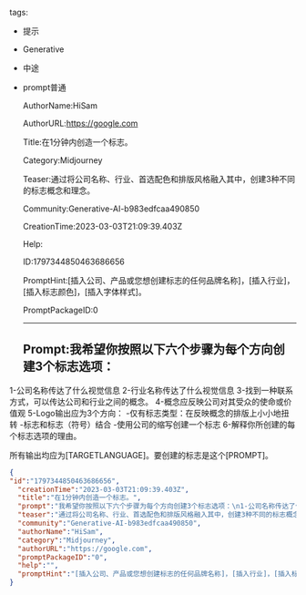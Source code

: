   tags: 
- 提示
- Generative
- 中途
- prompt普通

  AuthorName:HiSam

  AuthorURL:https://google.com

  Title:在1分钟内创造一个标志。

  Category:Midjourney

  Teaser:通过将公司名称、行业、首选配色和排版风格融入其中，创建3种不同的标志概念和理念。

  Community:Generative-AI-b983edfcaa490850

  CreationTime:2023-03-03T21:09:39.403Z

  Help:

  ID:1797344850463686656

  PromptHint:[插入公司、产品或您想创建标志的任何品牌名称]，[插入行业]，[插入标志颜色]，[插入字体样式]。

  PromptPackageID:0

  ---

  ## Prompt:我希望你按照以下六个步骤为每个方向创建3个标志选项：
1-公司名称传达了什么视觉信息
2-行业名称传达了什么视觉信息
3-找到一种联系方式，可以传达公司和行业之间的概念。
4-概念应反映公司对其受众的使命或价值观
5-Logo输出应为3个方向：
-仅有标志类型：在反映概念的排版上小小地扭转
-标志和标志（符号）结合
-使用公司的缩写创建一个标志
6-解释你所创建的每个标志选项的理由。

所有输出均应为[TARGETLANGUAGE]。要创建的标志是这个[PROMPT]。

  ```json
  {
  "id":"1797344850463686656",
    "creationTime":"2023-03-03T21:09:39.403Z",
    "title":"在1分钟内创造一个标志。",
    "prompt":"我希望你按照以下六个步骤为每个方向创建3个标志选项：\n1-公司名称传达了什么视觉信息\n2-行业名称传达了什么视觉信息\n3-找到一种联系方式，可以传达公司和行业之间的概念。\n4-概念应反映公司对其受众的使命或价值观\n5-Logo输出应为3个方向：\n-仅有标志类型：在反映概念的排版上小小地扭转\n-标志和标志（符号）结合\n-使用公司的缩写创建一个标志\n6-解释你所创建的每个标志选项的理由。\n\n所有输出均应为[TARGETLANGUAGE]。要创建的标志是这个[PROMPT]。",
    "teaser":"通过将公司名称、行业、首选配色和排版风格融入其中，创建3种不同的标志概念和理念。",
    "community":"Generative-AI-b983edfcaa490850",
    "authorName":"HiSam",
    "category":"Midjourney",
    "authorURL":"https://google.com",
    "promptPackageID":"0",
    "help":"",
    "promptHint":"[插入公司、产品或您想创建标志的任何品牌名称]，[插入行业]，[插入标志颜色]，[插入字体样式]。"
  }
  ```
